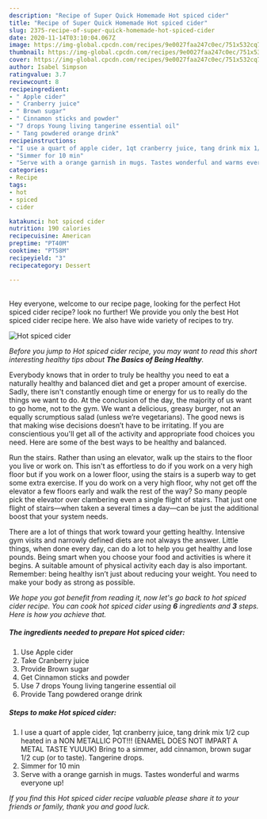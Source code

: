 ```yaml
---
description: "Recipe of Super Quick Homemade Hot spiced cider"
title: "Recipe of Super Quick Homemade Hot spiced cider"
slug: 2375-recipe-of-super-quick-homemade-hot-spiced-cider
date: 2020-11-14T03:10:04.067Z
image: https://img-global.cpcdn.com/recipes/9e0027faa247c0ec/751x532cq70/hot-spiced-cider-recipe-main-photo.jpg
thumbnail: https://img-global.cpcdn.com/recipes/9e0027faa247c0ec/751x532cq70/hot-spiced-cider-recipe-main-photo.jpg
cover: https://img-global.cpcdn.com/recipes/9e0027faa247c0ec/751x532cq70/hot-spiced-cider-recipe-main-photo.jpg
author: Isabel Simpson
ratingvalue: 3.7
reviewcount: 8
recipeingredient:
- " Apple cider"
- " Cranberry juice"
- " Brown sugar"
- " Cinnamon sticks and powder"
- "7 drops Young living tangerine essential oil"
- " Tang powdered orange drink"
recipeinstructions:
- "I use a quart of apple cider, 1qt cranberry juice, tang drink mix 1/2 cup heated in a NON METALLIC POT!!! (ENAMEL DOES NOT IMPART A METAL TASTE YUUUK) Bring to a simmer, add cinnamon, brown sugar 1/2 cup (or to taste). Tangerine drops."
- "Simmer for 10 min"
- "Serve with a orange garnish in mugs. Tastes wonderful and warms everyone up!"
categories:
- Recipe
tags:
- hot
- spiced
- cider

katakunci: hot spiced cider 
nutrition: 190 calories
recipecuisine: American
preptime: "PT40M"
cooktime: "PT58M"
recipeyield: "3"
recipecategory: Dessert

---
```

<br>
Hey everyone, welcome to our recipe page, looking for the perfect Hot spiced cider recipe? look no further! We provide you only the best Hot spiced cider recipe here. We also have wide variety of recipes to try.
<br>


![Hot spiced cider](https://img-global.cpcdn.com/recipes/9e0027faa247c0ec/751x532cq70/hot-spiced-cider-recipe-main-photo.jpg)

<i>Before you jump to Hot spiced cider recipe, you may want to read this short interesting healthy tips about <strong>The Basics of Being Healthy</strong>.</i>

Everybody knows that in order to truly be healthy you need to eat a naturally healthy and balanced diet and get a proper amount of exercise. Sadly, there isn't constantly enough time or energy for us to really do the things we want to do. At the conclusion of the day, the majority of us want to go home, not to the gym. We want a delicious, greasy burger, not an equally scrumptious salad (unless we’re vegetarians). The good news is that making wise decisions doesn’t have to be irritating. If you are conscientious you'll get all of the activity and appropriate food choices you need. Here are some of the best ways to be healthy and balanced.

Run the stairs. Rather than using an elevator, walk up the stairs to the floor you live or work on. This isn't as effortless to do if you work on a very high floor but if you work on a lower floor, using the stairs is a superb way to get some extra exercise. If you do work on a very high floor, why not get off the elevator a few floors early and walk the rest of the way? So many people pick the elevator over clambering even a single flight of stairs. That just one flight of stairs—when taken a several times a day—can be just the additional boost that your system needs. 

There are a lot of things that work toward your getting healthy. Intensive gym visits and narrowly defined diets are not always the answer. Little things, when done every day, can do a lot to help you get healthy and lose pounds. Being smart when you choose your food and activities is where it begins. A suitable amount of physical activity each day is also important. Remember: being healthy isn’t just about reducing your weight. You need to make your body as strong as possible. 


<i>We hope you got benefit from reading it, now let's go back to hot spiced cider recipe. You can cook hot spiced cider using <strong>6</strong> ingredients and <strong>3</strong> steps. Here is how you achieve that.
</i>

##### The ingredients needed to prepare Hot spiced cider:

1. Use  Apple cider
1. Take  Cranberry juice
1. Provide  Brown sugar
1. Get  Cinnamon sticks and powder
1. Use 7 drops Young living tangerine essential oil
1. Provide  Tang powdered orange drink


##### Steps to make Hot spiced cider:

1. I use a quart of apple cider, 1qt cranberry juice, tang drink mix 1/2 cup heated in a NON METALLIC POT!!! (ENAMEL DOES NOT IMPART A METAL TASTE YUUUK) Bring to a simmer, add cinnamon, brown sugar 1/2 cup (or to taste). Tangerine drops.
1. Simmer for 10 min
1. Serve with a orange garnish in mugs. Tastes wonderful and warms everyone up!


<i>If you find this Hot spiced cider recipe valuable please share it to your friends or family, thank you and good luck.</i>
